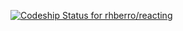 [ ![Codeship Status for rhberro/reacting](https://app.codeship.com/projects/5d6161c0-beee-0134-03c0-1ebff7fcacc1/status?branch=master)](https://app.codeship.com/projects/196413)
